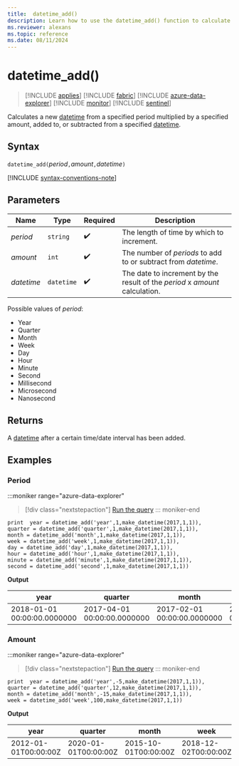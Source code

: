```yaml
---
title:  datetime_add()
description: Learn how to use the datetime_add() function to calculate a new datetime.
ms.reviewer: alexans
ms.topic: reference
ms.date: 08/11/2024
---
```

# datetime_add()

> [!INCLUDE [applies](../includes/applies-to-version/applies.md)] [!INCLUDE [fabric](../includes/applies-to-version/fabric.md)] [!INCLUDE [azure-data-explorer](../includes/applies-to-version/azure-data-explorer.md)] [!INCLUDE [monitor](../includes/applies-to-version/monitor.md)] [!INCLUDE [sentinel](../includes/applies-to-version/sentinel.md)]

Calculates a new [datetime](scalar-data-types/datetime.md) from a specified period multiplied by a specified amount, added to, or subtracted from a specified [datetime](scalar-data-types/datetime.md).

## Syntax

`datetime_add(`*period*`,`*amount*`,`*datetime*`)`

[!INCLUDE [syntax-conventions-note](../includes/syntax-conventions-note.md)]

## Parameters

| Name | Type | Required | Description |
|--|--|--|--|
| *period* | `string` |  :heavy_check_mark: | The length of time by which to increment.|
| *amount* | `int` |  :heavy_check_mark: | The number of *periods* to add to or subtract from *datetime*. |
| *datetime* | `datetime` |  :heavy_check_mark: | The date to increment by the result of the *period* x *amount* calculation. |

Possible values of *period*:

* Year
* Quarter
* Month
* Week
* Day
* Hour
* Minute
* Second
* Millisecond
* Microsecond
* Nanosecond

## Returns

A [datetime](scalar-data-types/datetime.md) after a certain time/date interval has been added.

## Examples

### Period
:::moniker range="azure-data-explorer"
> [!div class="nextstepaction"]
> <a href="https://dataexplorer.azure.com/clusters/help/databases/Samples?query=H4sIAAAAAAAAA4XPuw6DMAyF4b1PkQ2QMjRdmPosyMKWiFASmjqqeHsIl8mSu/5H33CW7CMbsxJk8zYITOwDDYDYNjU21tkAMw331L6ert+j6zr7+BTITFJeXcchRZ4EPaoOf0SzcDXqDGEVam86mlKR92r8883HwiTPHVmnXxpTREHPrNENq0hHU8sBAAA=" target="_blank">Run the query</a>
::: moniker-end

```kusto
print  year = datetime_add('year',1,make_datetime(2017,1,1)),
quarter = datetime_add('quarter',1,make_datetime(2017,1,1)),
month = datetime_add('month',1,make_datetime(2017,1,1)),
week = datetime_add('week',1,make_datetime(2017,1,1)),
day = datetime_add('day',1,make_datetime(2017,1,1)),
hour = datetime_add('hour',1,make_datetime(2017,1,1)),
minute = datetime_add('minute',1,make_datetime(2017,1,1)),
second = datetime_add('second',1,make_datetime(2017,1,1))
```

**Output**

|year|quarter|month|week|day|hour|minute|second|
|---|---|---|---|---|---|---|---|
|2018-01-01 00:00:00.0000000|2017-04-01 00:00:00.0000000|2017-02-01 00:00:00.0000000|2017-01-08 00:00:00.0000000|2017-01-02 00:00:00.0000000|2017-01-01 01:00:00.0000000|2017-01-01 00:01:00.0000000|2017-01-01 00:00:01.0000000|

### Amount

:::moniker range="azure-data-explorer"
> [!div class="nextstepaction"]
> <a href="https://dataexplorer.azure.com/clusters/help/databases/Samples?query=H4sIAAAAAAAAAysoyswrUVCoTE0sUrBVSEksSS3JzE2NT0xJ0VAHCarr6Jrq5CZmp8bD5DSMDAzNdQx1DDU1dbgKSxOLSlIxtULF1XUMjfDozs3PK8nA0AsWBdpriM/i8tTUbAydIEGglQYGODUCAFYx9CDvAAAA" target="_blank">Run the query</a>
::: moniker-end

```kusto
print  year = datetime_add('year',-5,make_datetime(2017,1,1)),
quarter = datetime_add('quarter',12,make_datetime(2017,1,1)),
month = datetime_add('month',-15,make_datetime(2017,1,1)),
week = datetime_add('week',100,make_datetime(2017,1,1))
```

**Output**

|year|quarter|month|week|
|---|---|---|---|
|2012-01-01T00:00:00Z|2020-01-01T00:00:00Z|2015-10-01T00:00:00Z|2018-12-02T00:00:00Z|
